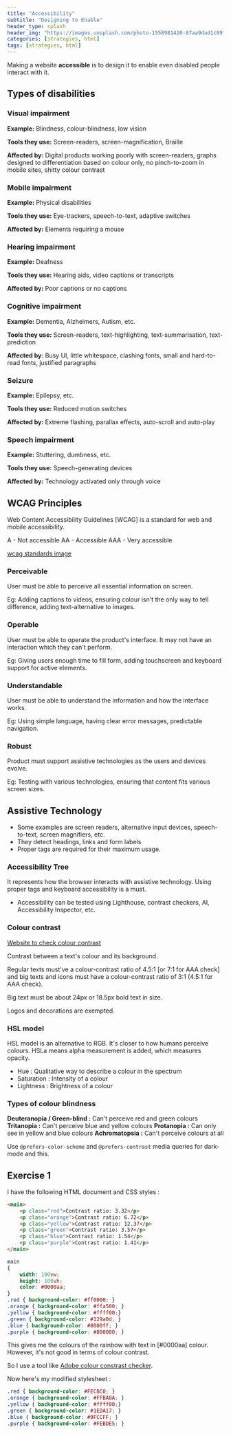 ```yaml
---
title: "Accessibility"
subtitle: "Designing to Enable"
header_type: splash
header_img: "https://images.unsplash.com/photo-1558981420-87aa9dad1c89?q=80&w=1170&auto=format&fit=crop&ixlib=rb-4.0.3&ixid=M3wxMjA3fDB8MHxwaG90by1wYWdlfHx8fGVufDB8fHx8fA%3D%3D"
categories: [strategies, html]
tags: [strategies, html]
---
```


Making a website **accessible** is to design it to enable even disabled people interact with it.

## Types of disabilities

### Visual impairment

**Example:** Blindness, colour-blindness, low vision

**Tools they use:** Screen-readers, screen-magnification, Braille

**Affected by:** Digital products working poorly with screen-readers, graphs designed to differentiation based on colour only, no pinch-to-zoom in mobile sites, shitty colour contrast

### Mobile impairment

**Example:** Physical disabilities

**Tools they use:** Eye-trackers, speech-to-text, adaptive switches

**Affected by:** Elements requiring a mouse

### Hearing impairment

**Example:** Deafness

**Tools they use:** Hearing aids, video captions or transcripts

**Affected by:** Poor captions or no captions

### Cognitive impairment

**Example:** Dementia, Alzheimers, Autism, etc.

**Tools they use:** Screen-readers, text-highlighting, text-summarisation, text-prediction

**Affected by:** Busy UI, little whitespace, clashing fonts, small and hard-to-read fonts, justified paragraphs

### Seizure

**Example:** Epilepsy, etc.

**Tools they use:** Reduced motion switches

**Affected by:** Extreme flashing, parallax effects, auto-scroll and auto-play

### Speech impairment

**Example:** Stuttering, dumbness, etc.

**Tools they use:** Speech-generating devices

**Affected by:** Technology activated only through voice

## WCAG Principles

Web Content Accessibility Guidelines [WCAG] is a standard for web and mobile accessibility.

A - Not accessible
AA - Accessible
AAA - Very accessible

[wcag standards image](https://web.dev/static/learn/accessibility/measure/image/perceivable-operable-un-3ca2c38c67bb1.png)

### Perceivable

User must be able to perceive all essential information on screen.

Eg: Adding captions to videos, ensuring colour isn't the only way to tell difference, adding text-alternative to images.

### Operable

User must be able to operate the product's interface. It may not have an interaction which they can't perform.

Eg: Giving users enough time to fill form, adding touchscreen and keyboard support for active elements.

### Understandable

User must be able to understand the information and how the interface works.

Eg: Using simple language, having clear error messages, predictable navigation.

### Robust

Product must support assistive technologies as the users and devices evolve.

Eg: Testing with various technologies, ensuring that content fits various screen sizes.

## Assistive Technology

- Some examples are screen readers, alternative input devices, speech-to-text, screen magnifiers, etc.
- They detect headings, links and form labels
- Proper tags are required for their maximum usage.

### Accessibility Tree

It represents how the browser interacts with assistive technology. Using proper tags and keyboard accessibility is a must.

- Accessibility can be tested using Lighthouse, contrast checkers, AI, Accessibility Inspector, etc.

### Colour contrast

[Website to check colour contrast](https://webaim.org/resources/contrastchecker/)

Contrast between a text's colour and its background.

Regular texts must've a colour-contrast ratio of 4.5:1 [or 7:1 for AAA check] and big texts and icons must have a colour-contrast ratio of 3:1 (4.5:1 for AAA check).

Big text must be about 24px or 18.5px bold text in size.

Logos and decorations are exempted.

### HSL model

HSL model is an alternative to RGB. It's closer to how humans perceive colours. HSLa means alpha measurement is added, which measures opacity.

- Hue : Qualitative way to describe a colour in the spectrum
- Saturation : Intensity of a colour
- Lightness : Brightness of a colour
  
### Types of colour blindness

**Deuteranopia / Green-blind :** Can't perceive red and green colours
**Tritanopia :** Can't perceive blue and yellow colours
**Protanopia :** Can only see in yellow and blue colours
**Achromatopsia :** Can't perceive colours at all

Use `@prefers-color-scheme` and `@prefers-contrast` media queries for dark-mode and this.

## Exercise 1

I have the following HTML document and CSS styles :

```html
<main>
    <p class="red">Contrast ratio: 3.32</p>
    <p class="orange">Contrast ratio: 6.72</p>
    <p class="yellow">Contrast ratio: 12.37</p>
    <p class="green">Contrast ratio: 3.57</p>
    <p class="blue">Contrast ratio: 1.54</p>
    <p class="purple">Contrast ratio: 1.41</p>
</main>
```

```css
main
{
    width: 100vw;
    height: 100vh;
    color: #0000aa;
}
.red { background-color: #ff0000; }
.orange { background-color: #ffa500; }
.yellow { background-color: #ffff00;}
.green { background-color: #129a0d; }
.blue { background-color: #0000ff; }
.purple { background-color: #800080; }
```

This gives me the colours of the rainbow with text in [#0000aa] colour. However, it's not good in terms of colour contrast.

So I use a tool like [Adobe colour constrast checker](https://color.adobe.com/create/color-contrast-analyzer).

Now here's my modified stylesheet :

```css
.red { background-color: #FEC8C0; }
.orange { background-color: #FFBA8A; }
.yellow { background-color: #ffff00;}
.green { background-color: #1EDA17; }
.blue { background-color: #9FCCFF; }
.purple { background-color: #FEBDE5; }
```
